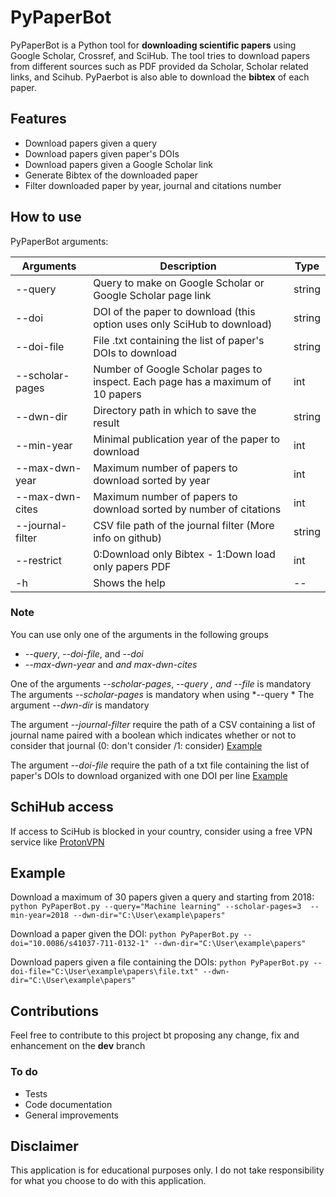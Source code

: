 # PyPaperBot
PyPaperBot is a Python tool for **downloading scientific papers** using Google Scholar, Crossref, and SciHub.
The tool tries to download papers from different sources such as PDF provided da Scholar, Scholar related links, and Scihub.
PyPaerbot is also able to download the **bibtex** of each paper.

## Features
- Download papers given a query
- Download papers given paper's DOIs
- Download papers given a Google Scholar link
- Generate Bibtex of the downloaded paper
- Filter downloaded paper by year, journal and citations number

## How to use
PyPaperBot arguments:

| Arguments  | Description | Type
| ------------- | ------------- |------------- |
| \-\-query  | Query to make on Google Scholar or Google Scholar page link  |string|
| \-\-doi  |DOI of the paper to download (this option uses only SciHub to download)  |string|
| \-\-doi-file  |File .txt containing the list of paper's DOIs to download  |string|
| \-\-scholar-pages  | Number of Google Scholar pages to inspect. Each page has a maximum of 10 papers  |int|
| \-\-dwn-dir  | Directory path in which to save the result  |string|
| \-\-min-year  | Minimal publication year of the paper to download  |int|
| \-\-max-dwn-year  | Maximum number of papers to download sorted by year  |int|
| \-\-max-dwn-cites  | Maximum number of papers to download sorted by number of citations  |int|
| \-\-journal-filter  | CSV file path of the journal filter (More info on github)  |string|
| \-\-restrict  | 0:Download only Bibtex - 1:Down load only papers PDF  |int|
| \-h  | Shows the help  |--|

### Note
You can use only one of the arguments in the following groups
- *\-\-query*, *\-\-doi-file*, and *\-\-doi* 
- *\-\-max-dwn-year* and *and max-dwn-cites*

One of the arguments *\-\-scholar-pages*, *\-\-query *, and* \-\-file* is mandatory
The arguments *\-\-scholar-pages* is mandatory when using *\-\-query *
The argument *\-\-dwn-dir* is mandatory

The argument *\-\-journal-filter*  require the path of a CSV containing a list of journal name paired with a boolean which indicates whether or not to consider that journal (0: don't consider /1: consider) [Example](https://github.com/ferru97/PyPaperBot/blob/master/file_examples/jurnals.csv)

The argument *\-\-doi-file*  require the path of a txt file containing the list of paper's DOIs to download organized with one DOI per line [Example](https://github.com/ferru97/PyPaperBot/blob/master/file_examples/papers.txt)

## SchiHub access
If access to SciHub is blocked in your country, consider using a free VPN service like [ProtonVPN](https://protonvpn.com/)

## Example
Download a maximum of 30 papers given a query and starting from 2018:
`python PyPaperBot.py --query="Machine learning" --scholar-pages=3  --min-year=2018 --dwn-dir="C:\User\example\papers"`

Download a paper given the DOI:
`python PyPaperBot.py --doi="10.0086/s41037-711-0132-1" --dwn-dir="C:\User\example\papers"`

Download papers given a file containing the DOIs:
`python PyPaperBot.py --doi-file="C:\User\example\papers\file.txt" --dwn-dir="C:\User\example\papers"`

## Contributions
Feel free to contribute to this project bt proposing any change, fix and enhancement on the **dev** branch

### To do
- Tests
- Code documentation
- General improvements

## Disclaimer
This application is for educational purposes only. I do not take responsibility for what you choose to do with this application.
